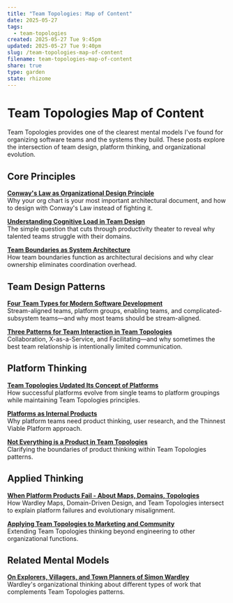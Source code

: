 ```yaml
---
title: "Team Topologies: Map of Content"
date: 2025-05-27
tags:
  - team-topologies
created: 2025-05-27 Tue 9:45pm
updated: 2025-05-27 Tue 9:40pm
slug: /team-topologies-map-of-content
filename: team-topologies-map-of-content
share: true
type: garden
state: rhizome
---
```


# Team Topologies Map of Content

Team Topologies provides one of the clearest mental models I've found for organizing software teams and the systems they build. These posts explore the intersection of team design, platform thinking, and organizational evolution.

## Core Principles

**[Conway's Law as Organizational Design Principle](/garden/conways-law-as-organizational-design-principle)**  
Why your org chart is your most important architectural document, and how to design with Conway's Law instead of fighting it.

**[Understanding Cognitive Load in Team Design](/garden/understanding-cognitive-load-in-team-design)**  
The simple question that cuts through productivity theater to reveal why talented teams struggle with their domains.

**[Team Boundaries as System Architecture](/garden/team-boundaries-as-system-architecture)**  
How team boundaries function as architectural decisions and why clear ownership eliminates coordination overhead.

## Team Design Patterns

**[Four Team Types for Modern Software Development](/garden/four-team-types-for-modern-software-development)**  
Stream-aligned teams, platform groups, enabling teams, and complicated-subsystem teams—and why most teams should be stream-aligned.

**[Three Patterns for Team Interaction in Team Topologies](/garden/three-patterns-for-team-interaction-in-team-topologies)**  
Collaboration, X-as-a-Service, and Facilitating—and why sometimes the best team relationship is intentionally limited communication.

## Platform Thinking

**[Team Topologies Updated Its Concept of Platforms](/garden/team-topologies-updated-its-concept-of-platforms)**  
How successful platforms evolve from single teams to platform groupings while maintaining Team Topologies principles.

**[Platforms as Internal Products](/garden/platforms-as-internal-products)**  
Why platform teams need product thinking, user research, and the Thinnest Viable Platform approach.

**[Not Everything is a Product in Team Topologies](/garden/not-everything-is-a-product-in-team-topologies)**  
Clarifying the boundaries of product thinking within Team Topologies patterns.

## Applied Thinking

**[When Platform Products Fail - About Maps, Domains, Topologies](/when-platform-products-fail-about-maps-domains-topologies)**  
How Wardley Maps, Domain-Driven Design, and Team Topologies intersect to explain platform failures and evolutionary misalignment.

**[Applying Team Topologies to Marketing and Community](/articles/applying-team-topologies-to-marketing-and-community/)**  
Extending Team Topologies thinking beyond engineering to other organizational functions.

## Related Mental Models

**[On Explorers, Villagers, and Town Planners of Simon Wardley](/on-explorers-villager-and-towns-planners-of-simon-wardley)**  
Wardley's organizational thinking about different types of work that complements Team Topologies patterns.

